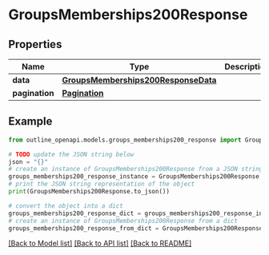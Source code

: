 # GroupsMemberships200Response


## Properties

Name | Type | Description | Notes
------------ | ------------- | ------------- | -------------
**data** | [**GroupsMemberships200ResponseData**](GroupsMemberships200ResponseData.md) |  | [optional] 
**pagination** | [**Pagination**](Pagination.md) |  | [optional] 

## Example

```python
from outline_openapi.models.groups_memberships200_response import GroupsMemberships200Response

# TODO update the JSON string below
json = "{}"
# create an instance of GroupsMemberships200Response from a JSON string
groups_memberships200_response_instance = GroupsMemberships200Response.from_json(json)
# print the JSON string representation of the object
print(GroupsMemberships200Response.to_json())

# convert the object into a dict
groups_memberships200_response_dict = groups_memberships200_response_instance.to_dict()
# create an instance of GroupsMemberships200Response from a dict
groups_memberships200_response_from_dict = GroupsMemberships200Response.from_dict(groups_memberships200_response_dict)
```
[[Back to Model list]](../README.md#documentation-for-models) [[Back to API list]](../README.md#documentation-for-api-endpoints) [[Back to README]](../README.md)



